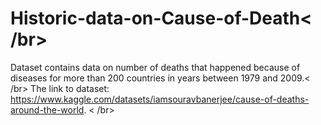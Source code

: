 # Historic-data-on-Cause-of-Death< /br>
Dataset contains data on number of deaths that happened because of diseases for more than 200 countries in years between 1979 and 2009.< /br>
The link to dataset: https://www.kaggle.com/datasets/iamsouravbanerjee/cause-of-deaths-around-the-world. < /br>
